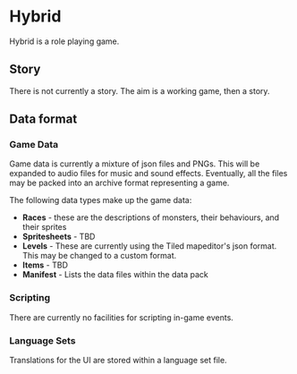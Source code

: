 # Hybrid

Hybrid is a role playing game.

## Story

There is not currently a story. The aim is a working game, then a story.

## Data format

### Game Data

Game data is currently a mixture of json files and PNGs. This will be expanded to audio files for music and sound effects. 
Eventually, all the files may be packed into an archive format representing a game.

The following data types make up the game data:
* **Races** - these are the descriptions of monsters, their behaviours, and their sprites
* **Spritesheets** - TBD
* **Levels** - These are currently using the Tiled mapeditor's json format. This may be changed to a custom format.
* **Items** - TBD
* **Manifest** - Lists the data files within the data pack

### Scripting

There are currently no facilities for scripting in-game events.

### Language Sets

Translations for the UI are stored within a language set file.

